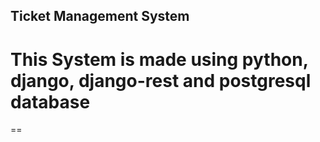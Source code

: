 ## Ticket Management System

# This System is made using python, django, django-rest and postgresql database

    
==
